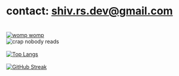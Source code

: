 # contact: shiv.rs.dev@gmail.com
# 
[![womp womp](https://readme-typing-svg.demolab.com/?lines=skibdi+gronk+rizzla+gyatt)](https://git.io/typing-svg)
</br>
![crap nobody reads](https://github-readme-stats.vercel.app/api?username=shivrsdev&hide=contribs,prs&theme=radical)
</br> </br>
[![Top Langs](https://github-readme-stats.vercel.app/api/top-langs/?username=shivrsdev&layout=donut-vertical&theme=radical)](https://github.com/anuraghazra/github-readme-stats)
</br> </br>
[![GitHub Streak](https://streak-stats.demolab.com/?user=shivrsdev)](https://git.io/streak-stats)
